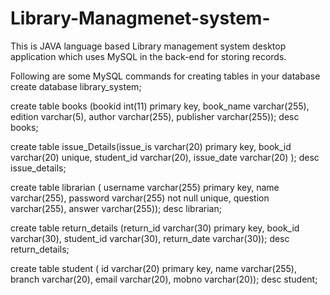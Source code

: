 # Library-Managmenet-system-
This is JAVA language based Library management system desktop application which uses MySQL in the back-end for storing records.

Following are some MySQL commands for creating tables in your database
create database library_system;

create table books (bookid int(11) primary key,
book_name varchar(255),
edition varchar(5),
author varchar(255),
publisher varchar(255));
desc books;

create table issue_Details(issue_is varchar(20) primary key,
book_id varchar(20) unique,
student_id varchar(20),
issue_date varchar(20)
);
desc issue_details;

create table librarian (
username varchar(255) primary key,
name varchar(255),
password varchar(255) not null unique,
question varchar(255),
answer varchar(255));
desc librarian;

create table return_details (return_id varchar(30) primary key,
book_id varchar(30),
student_id varchar(30),
return_date varchar(30));
desc return_details;

create table student (
id varchar(20) primary key,
name varchar(255),
branch varchar(20),
email varchar(20),
mobno varchar(20));
desc student;
